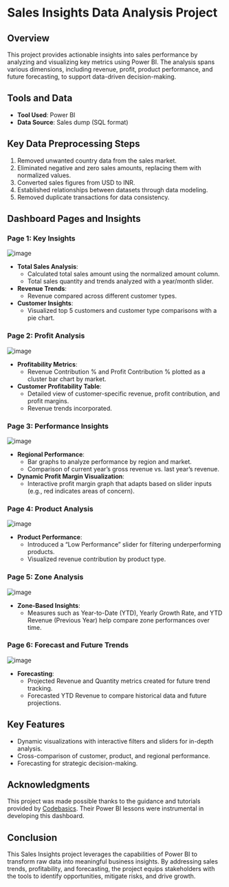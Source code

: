 # Sales Insights Data Analysis Project

## Overview

This project provides actionable insights into sales performance by analyzing and visualizing key metrics using Power BI. The analysis spans various dimensions, including revenue, profit, product performance, and future forecasting, to support data-driven decision-making.

## Tools and Data

- **Tool Used**: Power BI
- **Data Source**: Sales dump (SQL format)

## Key Data Preprocessing Steps

1. Removed unwanted country data from the sales market.
2. Eliminated negative and zero sales amounts, replacing them with normalized values.
3. Converted sales figures from USD to INR.
4. Established relationships between datasets through data modeling.
5. Removed duplicate transactions for data consistency.

## Dashboard Pages and Insights

### **Page 1: Key Insights**
![image](https://github.com/user-attachments/assets/dad35aee-b9dc-4033-90cc-25fa3be9bc8d)

- **Total Sales Analysis**: 
  - Calculated total sales amount using the normalized amount column.
  - Total sales quantity and trends analyzed with a year/month slider.
- **Revenue Trends**:
  - Revenue compared across different customer types.
- **Customer Insights**:
  - Visualized top 5 customers and customer type comparisons with a pie chart.

### **Page 2: Profit Analysis**
![image](https://github.com/user-attachments/assets/c294ea21-1595-4a4e-9945-a43cffeb7343)

- **Profitability Metrics**:
  - Revenue Contribution % and Profit Contribution % plotted as a cluster bar chart by market.
- **Customer Profitability Table**:
  - Detailed view of customer-specific revenue, profit contribution, and profit margins.
  - Revenue trends incorporated.

### **Page 3: Performance Insights**
![image](https://github.com/user-attachments/assets/caba73cc-6b2e-4d80-a699-0d95322081ad)

- **Regional Performance**:
  - Bar graphs to analyze performance by region and market.
  - Comparison of current year’s gross revenue vs. last year’s revenue.
- **Dynamic Profit Margin Visualization**:
  - Interactive profit margin graph that adapts based on slider inputs (e.g., red indicates areas of concern).

### **Page 4: Product Analysis**
![image](https://github.com/user-attachments/assets/835dd240-432b-40d0-a465-fb17308a390e)

- **Product Performance**:
  - Introduced a “Low Performance” slider for filtering underperforming products.
  - Visualized revenue contribution by product type.

### **Page 5: Zone Analysis**
![image](https://github.com/user-attachments/assets/80bd4750-4fc9-454f-b6f5-d1436c9a4236)

- **Zone-Based Insights**:
  - Measures such as Year-to-Date (YTD), Yearly Growth Rate, and YTD Revenue (Previous Year) help compare zone performances over time.

### **Page 6: Forecast and Future Trends**
![image](https://github.com/user-attachments/assets/55d26ca3-1436-4f47-b565-e1922c09fec2)

- **Forecasting**:
  - Projected Revenue and Quantity metrics created for future trend tracking.
  - Forecasted YTD Revenue to compare historical data and future projections.

## Key Features

- Dynamic visualizations with interactive filters and sliders for in-depth analysis.
- Cross-comparison of customer, product, and regional performance.
- Forecasting for strategic decision-making.

## Acknowledgments

This project was made possible thanks to the guidance and tutorials provided by [Codebasics](https://www.youtube.com/@codebasics). Their Power BI lessons were instrumental in developing this dashboard.

## Conclusion

This Sales Insights project leverages the capabilities of Power BI to transform raw data into meaningful business insights. By addressing sales trends, profitability, and forecasting, the project equips stakeholders with the tools to identify opportunities, mitigate risks, and drive growth.



